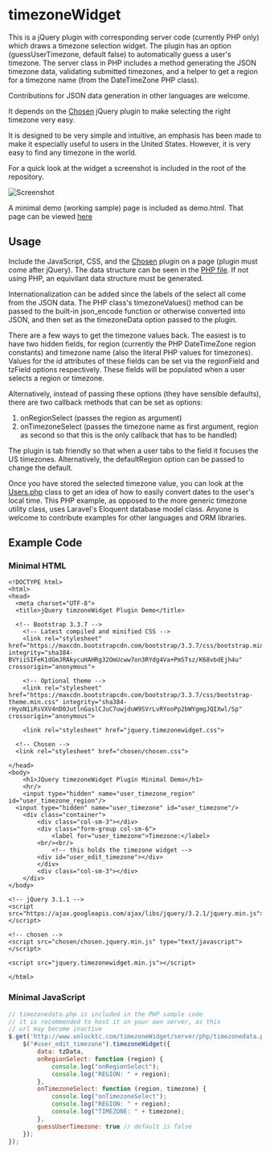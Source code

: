 # timezoneWidget
This is a jQuery plugin with corresponding server code (currently PHP only) which draws a timezone selection widget. The plugin has an option (guessUserTimezone, default false) to automatically guess a user's timezone. The server class in PHP includes a method generating the JSON timezone data, validating submitted timezones, and a helper to get a region for a timezone name (from the DateTimeZone PHP class). 

Contributions for JSON data generation in other languages are welcome.

It depends on the [Chosen](https://harvesthq.github.io/chosen/ "Chosen jQuery autocomplete plugin") jQuery plugin to make selecting the right timezone very easy.

It is designed to be very simple and intuitive, an emphasis has been made to make it especially useful to users in the United States. However, it is very easy to find any timezone in the world.

For a quick look at the widget a screenshot is included in the root of the repository. 

![Screenshot](https://github.com/peterjtracey/timezoneWidget/blob/master/timezonewidgetscreenshot.png?raw=true "Screenshot")

A minimal demo (working sample) page is included as demo.html. That page can be viewed [here](https://peterjtracey.github.io/timezoneWidget/demo.html "Demo of JQuery Timezone Widget")

## Usage

Include the JavaScript, CSS, and the [Chosen](https://harvesthq.github.io/chosen/ "Chosen jQuery autocomplete plugin") plugin on a page (plugin must come after jQuery). The data structure can be seen in the [PHP file](https://github.com/peterjtracey/timezoneWidget/blob/master/server/php/TimezoneWidget.php). If not using PHP, an equivilant data structure must be generated. 

Internationalization can be added since the labels of the select all come from the JSON data. The PHP class's timezoneValues() method can be passed to the built-in json_encode function or otherwise converted into JSON, and then set as the timezoneData option passed to the plugin.

There are a few ways to get the timezone values back. The easiest is to have two hidden fields, for region (currently the PHP DateTimeZone region constants) and timezone name (also the literal PHP values for timezones). Values for the id attributes of these fields can be set via the regionField and tzField options respectively. These fields will be populated when a user selects a region or timezone.

Alternatively, instead of passing these options (they have sensible defaults), there are two callback methods that can be set as options: 

1. onRegionSelect (passes the region as argument)
2. onTimezoneSelect (passes the timezone name as first argument, region as second so that this is the only callback that has to be handled)

The plugin is tab friendly so that when a user tabs to the field it focuses the US timezones. Alternatively, the defaultRegion option can be passed to change the default.

Once you have stored the selected timezone value, you can look at the [Users.php](https://github.com/peterjtracey/timezoneWidget/blob/master/server/php/Users.php) class to get an idea of how to easily convert dates to the user's local time. This PHP example, as opposed to the more generic timezone utility class, uses Laravel's Eloquent database model class. Anyone is welcome to contribute examples for other languages and ORM libraries.

## Example Code

### Minimal HTML
```
<!DOCTYPE html>
<html>
<head>
  <meta charset="UTF-8">
  <title>jQuery timzoneWidget Plugin Demo</title>

  <!-- Bootstrap 3.3.7 -->
	<!-- Latest compiled and minified CSS -->
	<link rel="stylesheet" href="https://maxcdn.bootstrapcdn.com/bootstrap/3.3.7/css/bootstrap.min.css" integrity="sha384-BVYiiSIFeK1dGmJRAkycuHAHRg32OmUcww7on3RYdg4Va+PmSTsz/K68vbdEjh4u" crossorigin="anonymous">

	<!-- Optional theme -->
	<link rel="stylesheet" href="https://maxcdn.bootstrapcdn.com/bootstrap/3.3.7/css/bootstrap-theme.min.css" integrity="sha384-rHyoN1iRsVXV4nD0JutlnGaslCJuC7uwjduW9SVrLvRYooPp2bWYgmgJQIXwl/Sp" crossorigin="anonymous">

	<link rel="stylesheet" href="jquery.timezonewidget.css">

  <!-- Chosen -->
  <link rel="stylesheet" href="chosen/chosen.css">

</head>
<body>
	<h1>JQuery timezoneWidget Plugin Minimal Demo</h1>
	<hr/>
	<input type="hidden" name="user_timezone_region" id="user_timezone_region"/>
  <input type="hidden" name="user_timezone" id="user_timezone"/>
	<div class="container">
		<div class="col-sm-3"></div>
		<div class="form-group col-sm-6">
			<label for="user_timezone">Timezone:</label>
	    <br/><br/>
			<!-- this holds the timezone widget -->
	    <div id="user_edit_timezone"></div>
		</div>
		<div class="col-sm-3"></div>
	</div>
</body>

<!-- jQuery 3.1.1 -->
<script src="https://ajax.googleapis.com/ajax/libs/jquery/3.2.1/jquery.min.js"></script>

<!-- chosen -->
<script src="chosen/chosen.jquery.min.js" type="text/javascript"></script>

<script src="jquery.timezonewidget.min.js"></script>

</html>
```


### Minimal JavaScript
```javascript
// timezonedata.php is included in the PHP sample code
// it is recommended to host it on your own server, as this
// url may become inactive
$.get('http://www.unlocktc.com/timezoneWidget/server/php/timezonedata.php', function (tzData) { 
	$("#user_edit_timezone").timezoneWidget({
		data: tzData,
		onRegionSelect: function (region) {
			console.log("onRegionSelect");
			console.log("REGION: " + region);
		},
		onTimezoneSelect: function (region, timezone) {
			console.log("onTimezoneSelect");
			console.log("REGION: " + region);
			console.log("TIMEZONE: " + timezone);
		},
		guessUserTimezone: true // default is false
	});
});
```